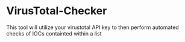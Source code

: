 # VirusTotal-Checker
This tool will utilize your virustotal API key to then perform automated checks of IOCs containted within a list
